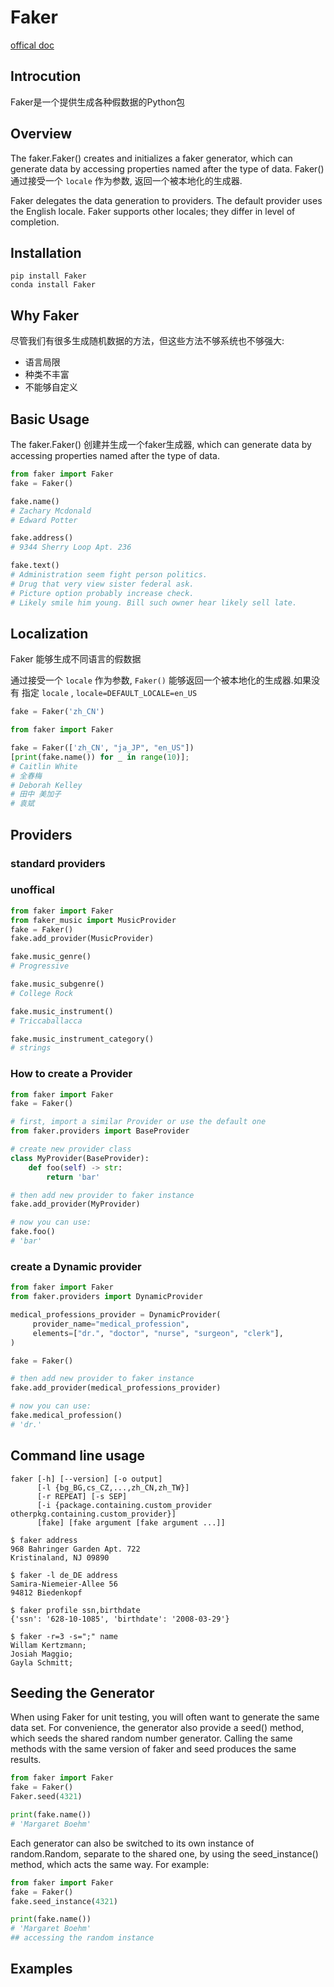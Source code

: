 # Faker

[offical doc](https://faker.readthedocs.io/en/master/)

## Introcution

Faker是一个提供生成各种假数据的Python包

## Overview

The faker.Faker() creates and initializes a faker generator, which can generate data by accessing properties named after the type of data.
Faker() 通过接受一个 `locale` 作为参数, 返回一个被本地化的生成器.

Faker delegates the data generation to providers. The default provider uses the English locale. Faker supports other locales; they differ in level of completion.

## Installation

```shell
pip install Faker
conda install Faker
```

## Why Faker

尽管我们有很多生成随机数据的方法，但这些方法不够系统也不够强大:

+ 语言局限
+ 种类不丰富
+ 不能够自定义

## Basic Usage

The faker.Faker() 创建并生成一个faker生成器, which can generate data by
accessing properties named after the type of data.

```python
from faker import Faker
fake = Faker()

fake.name()
# Zachary Mcdonald
# Edward Potter

fake.address()
# 9344 Sherry Loop Apt. 236

fake.text()
# Administration seem fight person politics.
# Drug that very view sister federal ask.
# Picture option probably increase check.
# Likely smile him young. Bill such owner hear likely sell late.
```

## Localization

Faker 能够生成不同语言的假数据

通过接受一个 `locale` 作为参数, `Faker()` 能够返回一个被本地化的生成器.如果没有
指定 `locale` , `locale=DEFAULT_LOCALE=en_US`

```python
fake = Faker('zh_CN')
```

```python
from faker import Faker

fake = Faker(['zh_CN', "ja_JP", "en_US"])
[print(fake.name()) for _ in range(10)];
# Caitlin White
# 全春梅
# Deborah Kelley
# 田中 美加子
# 袁斌
```

## Providers

### standard providers

### unoffical

```python
from faker import Faker
from faker_music import MusicProvider
fake = Faker()
fake.add_provider(MusicProvider)

fake.music_genre()
# Progressive

fake.music_subgenre()
# College Rock

fake.music_instrument()
# Triccaballacca

fake.music_instrument_category()
# strings
```

### How to create a Provider

```python
from faker import Faker
fake = Faker()

# first, import a similar Provider or use the default one
from faker.providers import BaseProvider

# create new provider class
class MyProvider(BaseProvider):
    def foo(self) -> str:
        return 'bar'

# then add new provider to faker instance
fake.add_provider(MyProvider)

# now you can use:
fake.foo()
# 'bar'
```

### create a Dynamic provider

```python
from faker import Faker
from faker.providers import DynamicProvider

medical_professions_provider = DynamicProvider(
     provider_name="medical_profession",
     elements=["dr.", "doctor", "nurse", "surgeon", "clerk"],
)

fake = Faker()

# then add new provider to faker instance
fake.add_provider(medical_professions_provider)

# now you can use:
fake.medical_profession()
# 'dr.'
```

## Command line usage

```shell
faker [-h] [--version] [-o output]
      [-l {bg_BG,cs_CZ,...,zh_CN,zh_TW}]
      [-r REPEAT] [-s SEP]
      [-i {package.containing.custom_provider otherpkg.containing.custom_provider}]
      [fake] [fake argument [fake argument ...]]
```

```shell
$ faker address
968 Bahringer Garden Apt. 722
Kristinaland, NJ 09890

$ faker -l de_DE address
Samira-Niemeier-Allee 56
94812 Biedenkopf

$ faker profile ssn,birthdate
{'ssn': '628-10-1085', 'birthdate': '2008-03-29'}

$ faker -r=3 -s=";" name
Willam Kertzmann;
Josiah Maggio;
Gayla Schmitt;
```

## Seeding the Generator

When using Faker for unit testing, you will often want to generate the same data set. For convenience, the generator also provide a seed() method, which seeds the shared random number generator. Calling the same methods with the same version of faker and seed produces the same results.

```python
from faker import Faker
fake = Faker()
Faker.seed(4321)

print(fake.name())
# 'Margaret Boehm'
```

Each generator can also be switched to its own instance of random.Random, separate to the shared one, by using the seed_instance() method, which acts the same way.
For example:

```python
from faker import Faker
fake = Faker()
fake.seed_instance(4321)

print(fake.name())
# 'Margaret Boehm'
## accessing the random instance
```

## Examples
